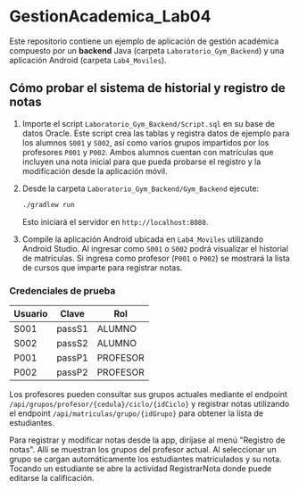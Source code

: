 # GestionAcademica_Lab04

Este repositorio contiene un ejemplo de aplicación de gestión académica
compuesto por un **backend** Java (carpeta `Laboratorio_Gym_Backend`) y una
aplicación Android (carpeta `Lab4_Moviles`).

## Cómo probar el sistema de historial y registro de notas

1. Importe el script `Laboratorio_Gym_Backend/Script.sql` en su base de datos
   Oracle.  Este script crea las tablas y registra datos de ejemplo para los
   alumnos `S001` y `S002`, así como varios grupos impartidos por los profesores
   `P001` y `P002`.  Ambos alumnos cuentan con matrículas que incluyen una nota
   inicial para que pueda probarse el registro y la modificación desde la
   aplicación móvil.
2. Desde la carpeta `Laboratorio_Gym_Backend/Gym_Backend` ejecute:

   ```bash
   ./gradlew run
   ```

   Esto iniciará el servidor en `http://localhost:8080`.
3. Compile la aplicación Android ubicada en `Lab4_Moviles` utilizando Android
   Studio.  Al ingresar como `S001` o `S002` podrá visualizar el historial de
   matrículas.  Si ingresa como profesor (`P001` o `P002`) se mostrará la lista
   de cursos que imparte para registrar notas.

### Credenciales de prueba

| Usuario | Clave  | Rol      |
|---------|-------|----------|
| S001    | passS1| ALUMNO   |
| S002    | passS2| ALUMNO   |
| P001    | passP1| PROFESOR |
| P002    | passP2| PROFESOR |

Los profesores pueden consultar sus grupos actuales mediante el endpoint
`/api/grupos/profesor/{cedula}/ciclo/{idCiclo}` y registrar notas utilizando el
endpoint `/api/matriculas/grupo/{idGrupo}` para obtener la lista de estudiantes.

Para registrar y modificar notas desde la app, diríjase al menú "Registro de notas".
Allí se muestran los grupos del profesor actual.
Al seleccionar un grupo se cargan automáticamente los estudiantes matriculados y su nota.
Tocando un estudiante se abre la actividad RegistrarNota donde puede editarse la calificación.
